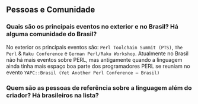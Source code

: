 ## Pessoas e Comunidade
### Quais são os principais eventos no exterior e no Brasil? Há alguma comunidade do Brasil?
No exterior os principais eventos são: `Perl Toolchain Summit (PTS)`, `The Perl` & `Raku Conference` e `German Perl/Raku Workshop`. Atualmente no Brasil não há mais eventos sobre PERL, mas antigamente quando a linguagem ainda tinha mais espaço boa parte dos programadores PERL se reuniam no evento `YAPC::Brasil (Yet Another Perl Conference – Brasil)`

### Quem são as pessoas de referência sobre a linguagem além do criador? Há brasileiros na lista?